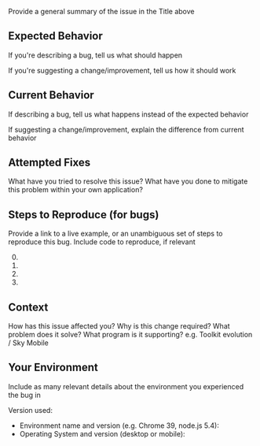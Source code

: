 Provide a general summary of the issue in the Title above

## Expected Behavior
If you're describing a bug, tell us what should happen

If you're suggesting a change/improvement, tell us how it should work

## Current Behavior
If describing a bug, tell us what happens instead of the expected behavior

If suggesting a change/improvement, explain the difference from current behavior

## Attempted Fixes
What have you tried to resolve this issue?
What have you done to mitigate this problem within your own application?

## Steps to Reproduce (for bugs)
Provide a link to a live example, or an unambiguous set of steps to
reproduce this bug. Include code to reproduce, if relevant

0.
0.
0.
0.

## Context
How has this issue affected you?
Why is this change required?
What problem does it solve?
What program is it supporting? e.g. Toolkit evolution / Sky Mobile

## Your Environment
Include as many relevant details about the environment you experienced the bug in

Version used:
* Environment name and version (e.g. Chrome 39, node.js 5.4):
* Operating System and version (desktop or mobile):
